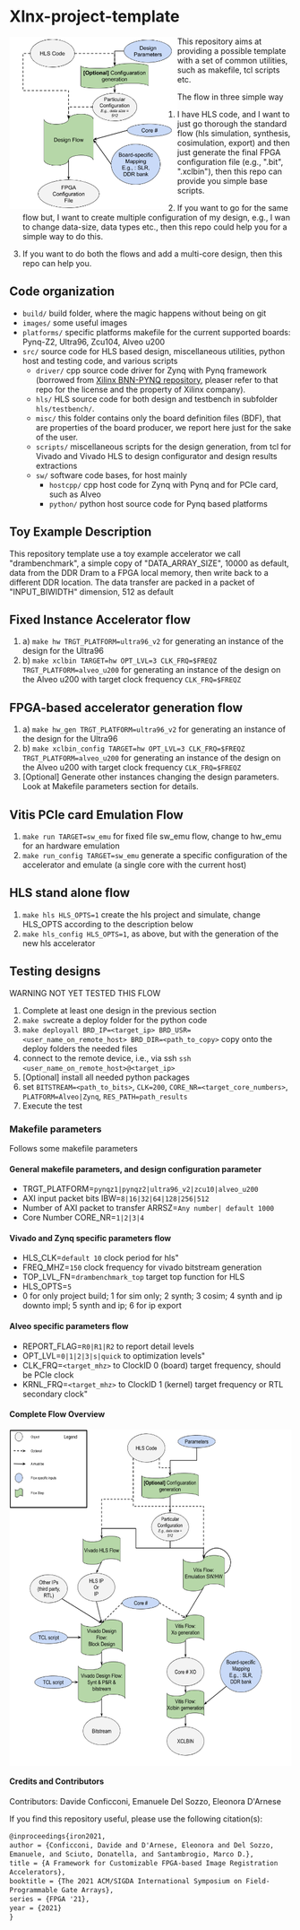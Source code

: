 
# Xlnx-project-template

<img align="left" src="images/xlnx-project-template-flow-simplified.png" alt="Simplified Flow" width="300"/>

This repository aims at providing a possible template with a set of common utilities, such as makefile, tcl scripts etc.

The flow in three simple way

1. I have HLS code, and I want to just go thorough the standard flow (hls simulation, synthesis, cosimulation, export) and then just generate the final FPGA configuration file (e.g., ".bit", ".xclbin"), then this repo can provide you simple base scripts.

2. If you want to go for the same flow but, I want to create multiple configuration of my design, e.g., I wan to change data-size, data types etc., then this repo could help you for a simple way to do this.

3. If you want to do both the flows and add a multi-core design, then  this repo can help you.




## Code organization
* `build/` build folder, where the magic happens without being on git
* `images/` some useful images
* `platforms/` specific platforms makefile for the current supported boards: Pynq-Z2, Ultra96, Zcu104, Alveo u200
* `src/` source code for HLS based design, miscellaneous utilities, python host and testing code, and various scripts
  * `driver/` cpp source code driver for Zynq with Pynq framework (borrowed from [Xilinx BNN-PYNQ repository](https://github.com/Xilinx/BNN-PYNQ), pleaser refer to that repo for the license and the property of Xilinx company).
  * `hls/` HLS source code for both design and testbench in subfolder `hls/testbench/`.
  * `misc/` this folder contains only the board definition files (BDF), that are properties of the board producer, we report here just for the sake of the user.
  * `scripts/` miscellaneous scripts for the design generation, from tcl for Vivado and Vivado HLS to design configurator and design results extractions
  * `sw/` software code bases, for host mainly
    * `hostcpp/` cpp host code for Zynq with Pynq and for PCIe card, such as Alveo
    * `python/` python host source code for Pynq based platforms

## Toy Example Description
This repository template use a toy example accelerator we call "drambenchmark", a simple copy of "DATA_ARRAY_SIZE", 10000 as default, data from the DDR Dram to a FPGA local memory, then write back to a different DDR location. The data transfer are packed in a packet of "INPUT_BIWIDTH" dimension, 512 as default

## Fixed Instance Accelerator flow

1. a) `make hw TRGT_PLATFORM=ultra96_v2` for generating an instance of the design for the Ultra96
1. b) `make xclbin TARGET=hw OPT_LVL=3 CLK_FRQ=$FREQZ TRGT_PLATFORM=alveo_u200`  for generating an instance of the design on the Alveo u200 with target clock frequency `CLK_FRQ=$FREQZ`

## FPGA-based accelerator generation flow

1. a) `make hw_gen TRGT_PLATFORM=ultra96_v2` for generating an instance of the design for the Ultra96
1. b) `make xclbin_config TARGET=hw OPT_LVL=3 CLK_FRQ=$FREQZ TRGT_PLATFORM=alveo_u200`  for generating an instance of the design on the Alveo u200 with target clock frequency `CLK_FRQ=$FREQZ`
2. [Optional] Generate other instances changing the design parameters. Look at Makefile parameters section for details.

## Vitis PCIe card Emulation Flow
1. `make run TARGET=sw_emu` for fixed file sw_emu flow, change to hw_emu for an hardware emulation
2. `make run_config TARGET=sw_emu` generate a specific configuration of the accelerator and emulate (a single core with the current host)

## HLS stand alone flow
 1. `make hls HLS_OPTS=1` create the hls project and simulate, change HLS_OPTS according to the description below
 2. `make hls_config HLS_OPTS=1`, as above, but with the generation of the new hls accelerator

## Testing designs

WARNING NOT YET TESTED THIS FLOW  

1. Complete at least one design in the previous section
2. `make sw`create a deploy folder for the python code
3. `make deployall BRD_IP=<target_ip> BRD_USR=<user_name_on_remote_host> BRD_DIR=<path_to_copy>` copy onto the deploy folders the needed files
4. connect to the remote device, i.e., via ssh `ssh <user_name_on_remote_host>@<target_ip>`
5. [Optional] install all needed python packages
6. set `BITSTREAM=<path_to_bits>`, `CLK=200`, `CORE_NR=<target_core_numbers>`, `PLATFORM=Alveo|Zynq`, `RES_PATH=path_results`
7. Execute the test 

### Makefile parameters

Follows some makefile parameters

#### General makefile parameters, and design configuration parameter
* TRGT_PLATFORM=`pynqz1|pynqz2|ultra96_v2|zcu10|alveo_u200`
* AXI input packet bits IBW=`8|16|32|64|128|256|512`
* Number of AXI packet to transfer ARRSZ=`Any number| default 1000`
* Core Number CORE_NR=`1|2|3|4`

#### Vivado and Zynq specific parameters flow
* HLS_CLK=`default 10` clock period for hls"
* FREQ_MHZ=`150` clock frequency for vivado bitstream generation
* TOP_LVL_FN=`drambenchmark_top` target top function for HLS
* HLS_OPTS=`5` 
* 0 for only project build; 1 for sim only; 2 synth; 3 cosim; 4 synth and ip downto impl; 5 synth and ip; 6 for ip export

#### Alveo specific parameters flow
* REPORT_FLAG=`R0|R1|R2` to report detail levels
* OPT_LVL=`0|1|2|3|s|quick` to optimization levels"
* CLK_FRQ=`<target_mhz>` to ClockID 0 (board) target frequency, should be PCIe clock
* KRNL_FRQ=`<target_mhz>` to ClockID 1 (kernel) target frequency or RTL secondary clock"


#### Complete Flow Overview
<img align="center" src="images/xlnx-project-template-flow.png" alt="Complete Flow overview" height="600" width="600"/>


#### Credits and Contributors

Contributors: Davide Conficconi, Emanuele Del Sozzo, Eleonora D'Arnese

If you find this repository useful, please use the following citation(s):

```
@inproceedings{iron2021,
author = {Conficconi, Davide and D'Arnese, Eleonora and Del Sozzo, Emanuele, and Sciuto, Donatella, and Santambrogio, Marco D.},
title = {A Framework for Customizable FPGA-based Image Registration Accelerators},
booktitle = {The 2021 ACM/SIGDA International Symposium on Field-Programmable Gate Arrays},
series = {FPGA '21},
year = {2021}
}
```
